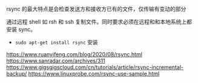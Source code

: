 rsync 的最大特点是会检查发送方和接收方已有的文件，仅传输有变动的部分

通过远程 shell 如 rsh 和 ssh 复制文件。同时要求必须在远程和和本地系统上都安装 sync。


- `sudo apt-get install rsync` 安装

https://www.ruanyifeng.com/blog/2020/08/rsync.html
https://www.sanradar.com/archives/311
https://www.gigsgigscloud.com/cn/tutorials/article/rsync-incremental-backup/
https://www.linuxprobe.com/rsync-use-sample.html


